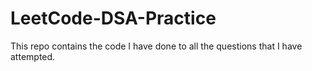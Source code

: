 # LeetCode-DSA-Practice
This repo contains the code I have done to all the questions that I have attempted.
